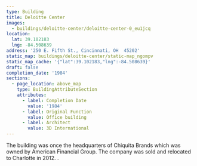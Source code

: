 ```yaml
---
type: Building
title: Deloitte Center
images:
  - buildings/deloitte-center/deloitte-center-0_eu1jcq
location:
  lat: 39.102183
  lng: -84.508639
address: '250 E. Fifth St., Cincinnati, OH  45202'
static_map: buildings/deloitte-center/static-map_ngompv
static_map_cache: '{"lat":39.102183,"lng":-84.508639}'
draft: false
completion_date: '1984'
sections:
  - page_location: above_map
    type: BuildingAttributeSection
    attributes:
      - label: Completion Date
        value: '1984'
      - label: Original Function
        value: Office building
      - label: Architect
        value: 3D International
---
```


The building was once the headquarters of Chiquita Brands which was owned by American Financial Group. The company was sold and relocated to Charlotte in 2012. .
